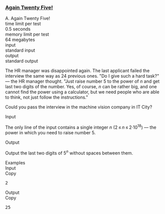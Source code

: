 <h3><a href="https://codeforces.com/contest/630/problem/A" target="_blank" rel="noopener noreferrer">Again Twenty Five!</a></h3>

<div class="header"><div class="title">A. Again Twenty Five!</div><div class="time-limit"><div class="property-title">time limit per test</div>0.5 seconds</div><div class="memory-limit"><div class="property-title">memory limit per test</div>64 megabytes</div><div class="input-file input-standard"><div class="property-title">input</div>standard input</div><div class="output-file output-standard"><div class="property-title">output</div>standard output</div></div><div><p>The HR manager was disappointed again. The last applicant failed the interview the same way as 24 previous ones. "Do I give such a hard task?" — the HR manager thought. "Just raise number <span class="tex-span">5</span> to the power of <span class="tex-span"><i>n</i></span> and get last two digits of the number. Yes, of course, <span class="tex-span"><i>n</i></span> can be rather big, and one cannot find the power using a calculator, but we need people who are able to think, not just follow the instructions."</p><p>Could you pass the interview in the machine vision company in IT City?</p></div><div class="input-specification"><div class="section-title">Input</div><p>The only line of the input contains a single integer <span class="tex-span"><i>n</i></span> (<span class="tex-span">2 ≤ <i>n</i> ≤ 2·10<sup class="upper-index">18</sup></span>) — the power in which you need to raise number <span class="tex-span">5</span>.</p></div><div class="output-specification"><div class="section-title">Output</div><p>Output the last two digits of <span class="tex-span">5<sup class="upper-index"><i>n</i></sup></span> without spaces between them.</p></div><div class="sample-tests"><div class="section-title">Examples</div><div class="sample-test"><div class="input"><div class="title">Input<div title="Copy" data-clipboard-target="#id003165145450144271" id="id0026097542494288195" class="input-output-copier">Copy</div></div><pre id="id003165145450144271">2<br></pre></div><div class="output"><div class="title">Output<div title="Copy" data-clipboard-target="#id0014103737092840452" id="id0011963611489776527" class="input-output-copier">Copy</div></div><pre id="id0014103737092840452">25</pre></div></div></div>